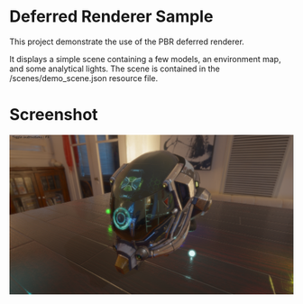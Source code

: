 # Deferred Renderer Sample

This project demonstrate the use of the PBR deferred renderer.

It displays a simple scene containing a few models, an environment map, and some analytical lights. The scene is 
contained in the /scenes/demo_scene.json resource file.

# Screenshot

![Screenshot](../images/Capture.PNG "Screenshot")